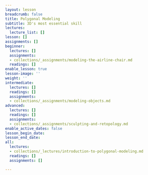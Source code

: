 ```yaml
---
layout: lesson
breadcrumb: false
title: Polygonal Modeling
subtitle: 3D's most essential skill
lectures:
  lecture_list: []
lesson: []
assignments: []
beginner:
  lectures: []
  assignments:
  - collections/_assignments/modeling-the-airline-chair.md
  readings: []
enable_lesson: true
lesson-image: ''
weight: ''
intermediate:
  lectures: []
  readings: []
  assignments:
  - collections/_assignments/modeling-objects.md
advanced:
  lectures: []
  readings: []
  assignments:
  - collections/_assignments/sculpting-and-retopology.md
enable_active_dates: false
lesson_begin_date: 
lesson_end_date: 
all:
  lectures:
  - collections/_lectures/introduction-to-polygonal-modeling.md
  readings: []
  assignments: []

---
```

